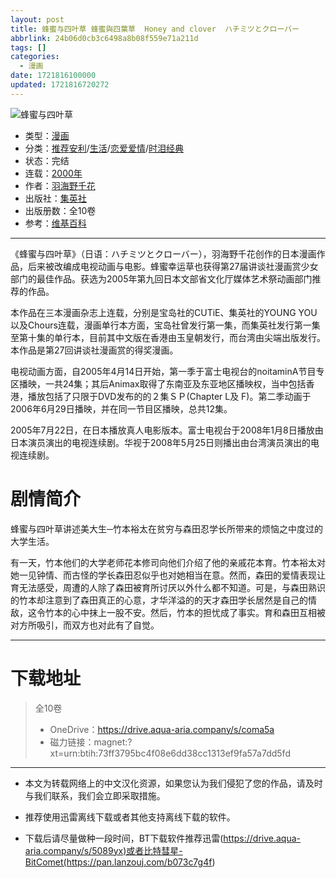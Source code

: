 ```yaml
---
layout: post
title: 蜂蜜与四叶草 蜂蜜與四葉草  Honey and clover  ハチミツとクローバー
abbrlink: 24b06d0cb3c6498a8b08f559e71a211d
tags: []
categories:
  - 漫画
date: 1721816100000
updated: 1721816720272
---
```


![蜂蜜与四叶草](https://img.20000207.xyz/file/affbb819cd6a7685b7ced.jpg)

- 类型：[漫画](/index.php/category/漫画)
- 分类：[推荐安利](/index.php/category/推荐安利)/[生活](/index.php/category/生活)/[恋爱爱情](/index.php/category/恋爱爱情)/[时泪经典](/index.php/category/时泪经典)
- 状态：完结
- 连载：[2000年](/index.php/category/2000年)
- 作者：[羽海野千花](/index.php/category/羽海野千花)
- 出版社：[集英社](/index.php/category/集英社)
- 出版册数：全10卷
- 参考：[维基百科](https://zh.wikipedia.org/wiki/蜂蜜與四葉草)

***

《蜂蜜与四叶草》（日语：ハチミツとクローバー），羽海野千花创作的日本漫画作品，后来被改编成电视动画与电影。蜂蜜幸运草也获得第27届讲谈社漫画赏少女部门的最佳作品。获选为2005年第九回日本文部省文化厅媒体艺术祭动画部门推荐的作品。

本作品在三本漫画杂志上连载，分别是宝岛社的CUTiE、集英社的YOUNG YOU以及Chours连载，漫画单行本方面，宝岛社曾发行第一集，而集英社发行第一集至第十集的单行本，目前其中文版在香港由玉皇朝发行，而台湾由尖端出版发行。本作品是第27回讲谈社漫画赏的得奖漫画。

电视动画方面，自2005年4月14日开始，第一季于富士电视台的noitaminA节目专区播映，一共24集；其后Animax取得了东南亚及东亚地区播映权，当中包括香港，播放包括了只限于DVD发布的的２集ＳＰ(Chapter L及 F)。第二季动画于2006年6月29日播映，并在同一节目区播映，总共12集。

2005年7月22日，在日本播放真人电影版本。富士电视台于2008年1月8日播放由日本演员演出的电视连续剧。华视于2008年5月25日则播出由台湾演员演出的电视连续剧。

# 剧情简介

蜂蜜与四叶草讲述美大生─竹本裕太在贫穷与森田忍学长所带来的烦恼之中度过的大学生活。

有一天，竹本他们的大学老师花本修司向他们介绍了他的亲戚花本育。竹本裕太对她一见钟情、而古怪的学长森田忍似乎也对她相当在意。然而，森田的爱情表现让育无法感受，周遭的人除了森田被育所讨厌以外什么都不知道。可是，与森田熟识的竹本却注意到了森田真正的心意，才华洋溢的的天才森田学长居然是自己的情敌，这令竹本的心中抹上一股不安。然后，竹本的担忧成了事实。育和森田互相被对方所吸引，而双方也对此有了自觉。

***

# 下载地址

> 全10卷
>
> - OneDrive：<https://drive.aqua-aria.company/s/coma5a>
> - 磁力链接：magnet:?xt=urn:btih:73ff3795bc4f08e6dd38cc1313ef9fa57a7dd5fd

***

- 本文为转载网络上的中文汉化资源，如果您认为我们侵犯了您的作品，请及时与我们联系，我们会立即采取措施。

- 推荐使用迅雷离线下载或者其他支持离线下载的软件。

- 下载后请尽量做种一段时间，BT下载软件推荐迅雷(<https://drive.aqua-aria.company/s/5089yx)或者比特彗星-BitComet(https://pan.lanzouj.com/b073c7g4f>)
